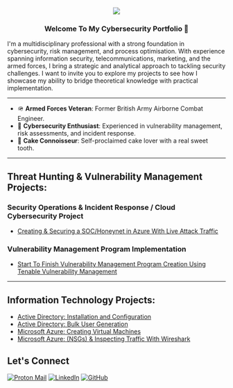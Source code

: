 <h1 align="center">
    <img src="https://readme-typing-svg.herokuapp.com/?font=Righteous&size=35&color=000000&center=true&vCenter=true&width=500&height=70&duration=2000&lines=Hey!+👋;+I'm+Ruben+Clarke!;" />
</h1>


 <h3 align="center"> Welcome To My Cybersecurity Portfolio 🔐</h3>
I'm a multidisciplinary professional with a strong foundation in cybersecurity, risk management, and process optimisation. With experience spanning information security, telecommunications, marketing, and the armed forces, I bring a strategic and analytical approach to tackling security challenges.  I want to invite you to explore my projects to see how I showcase my ability to bridge theoretical knowledge with practical implementation.

---

- 🪖 **Armed Forces Veteran**: Former British Army Airborne Combat Engineer.
- 🔐 **Cybersecurity Enthusiast**: Experienced in vulnerability management, risk assessments, and incident response.
- 🍰 **Cake Connoisseur**: Self-proclaimed cake lover with a real sweet tooth.

---

##  Threat Hunting & Vulnerability Management Projects:

<!--

### <img alt= "windows logo" src="https://i.imgur.com/KcrV0u6.png" width="20"> Windows Threat Hunting
  - [Threat Hunting Scenario (Tor Browser)](https://github.com)  
  - [Threat Hunting Scenario (Impossible Travel)](https://github.com)
  - [Threat Hunting Scenario (System Configuration)](https://github.com)
    
### <img alt= "Ubuntu logo" src="https://github.com/user-attachments/assets/87cccf20-cfc6-4950-b1ec-b480d913e7eb" width="20"> Linux Threat Hunting
  - [Threat Hunting Scenario (Malicious File )](https://github.com) 
  - [Threat Hunting Scenario (Insider Threat)](https://github.com) 
  - [Threat Hunting Scenario (Brute Force Attack)](https://github.com)

---

-->

### Security Operations & Incident Response / Cloud Cybersecurity Project
  - [Creating & Securing a SOC/Honeynet in Azure With Live Attack Traffic](https://github.com)

### Vulnerability Management Program Implementation
  - [Start To Finish Vulnerability Management Program Creation Using Tenable Vulnerability Management](https://github.com/itsrubenclarke/vulnerability-management-program/blob/main/README.md)

--- 


<!--
- **Governance, Risk and Compliance Capstone Project**
  - [Design comprehensive Corporate Cybersecurity Program using the NIST CSF 2.0 Framework](https://github.com) 
-->

##  Information Technology Projects:
  - [Active Directory: Installation and Configuration](https://github.com/itsrubenclarke/ad-install-and-config)   
  - [Active Directory: Bulk User Generation](https://github.com/itsrubenclarke/ad-bulk-user-generation)
  - [Microsoft Azure: Creating Virtual Machines](https://github.com/itsrubenclarke/azure-vm-setup)
  - [Microsoft Azure: (NSGs) & Inspecting Traffic With Wireshark](https://github.com/itsrubenclarke/azure-network-traffic-analysis)


    
## Let's Connect
[![Proton Mail](https://img.shields.io/badge/Proton%20Mail-000000?logo=protonmail&logoColor=fff)](mailto:ruclarke@protonmail.com)
[![LinkedIn](https://img.shields.io/badge/LinkedIn-Connect-black?logo=linkedin)](https://www.linkedin.com/in/itsrubenclarke/)
[![GitHub](https://img.shields.io/badge/GitHub-itsrubenclarke-black?logo=github)](https://github.com/itsrubenclarke)

